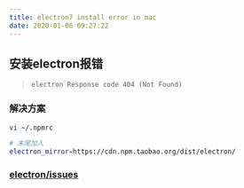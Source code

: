```yaml
---
title: electron7 install error in mac
date: 2020-01-06 09:27:22
---
```

## 安装electron报错
> `electron Response code 404 (Not Found)`

### 解决方案
```bash
vi ~/.npmrc

# 末尾加入
electron_mirror=https://cdn.npm.taobao.org/dist/electron/
```

### [electron/issues](https://github.com/electron/electron/issues/20841)
  